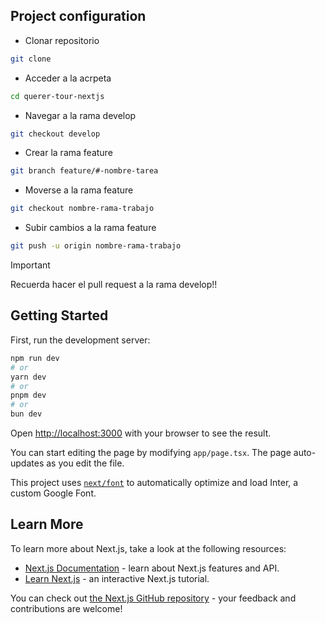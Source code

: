 ## Project configuration

- Clonar repositorio

```bash
git clone 
```
- Acceder a la acrpeta

```bash
cd querer-tour-nextjs
```

- Navegar a la rama develop

```bash
git checkout develop
```

- Crear la rama feature

```bash
git branch feature/#-nombre-tarea
```

- Moverse a la rama feature

```bash
git checkout nombre-rama-trabajo
```
- Subir cambios a la rama feature

```bash
git push -u origin nombre-rama-trabajo
```

> [!IMPORTANT]  
> Recuerda hacer el pull request a la rama develop!!

## Getting Started

First, run the development server:

```bash
npm run dev
# or
yarn dev
# or
pnpm dev
# or
bun dev
```

Open [http://localhost:3000](http://localhost:3000) with your browser to see the result.

You can start editing the page by modifying `app/page.tsx`. The page auto-updates as you edit the file.

This project uses [`next/font`](https://nextjs.org/docs/basic-features/font-optimization) to automatically optimize and load Inter, a custom Google Font.

## Learn More

To learn more about Next.js, take a look at the following resources:

- [Next.js Documentation](https://nextjs.org/docs) - learn about Next.js features and API.
- [Learn Next.js](https://nextjs.org/learn) - an interactive Next.js tutorial.

You can check out [the Next.js GitHub repository](https://github.com/vercel/next.js/) - your feedback and contributions are welcome!

